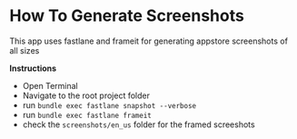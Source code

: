 #  How To Generate Screenshots 

This app uses fastlane and frameit for generating appstore screenshots of all sizes 

**Instructions** 
- Open Terminal
- Navigate to the root project folder 
- run `bundle exec fastlane snapshot --verbose`
- run `bundle exec fastlane frameit `
- check the `screenshots/en_us` folder for the framed screeshots

